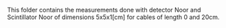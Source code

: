 This folder contains the measurements done with detector Noor and Scintillator Noor of dimensions 5x5x1[cm] for cables of length 0 and 20cm.